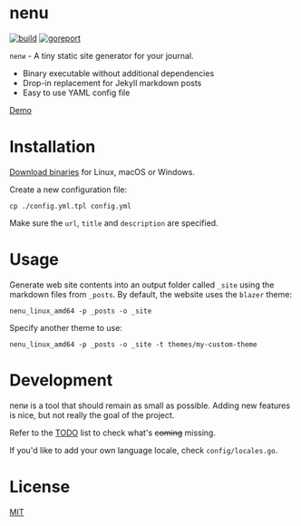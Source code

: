 nenu
===================

[![build](https://github.com/petarov/nenu/workflows/CI%20Build/badge.svg)](https://github.com/petarov/nenu/actions?query=workflow%3A%22CI+Build%22)
[![goreport](https://goreportcard.com/badge/github.com/petarov/nenu)](https://goreportcard.com/report/github.com/petarov/nenu)

`пепи` - A tiny static site generator for your journal.

  * Binary executable without additional dependencies
  * Drop-in replacement for Jekyll markdown posts
  * Easy to use YAML config file
  
[Demo](http://petarov.github.io/nenu/)

# Installation

[Download binaries](https://github.com/petarov/nenu/releases) for Linux, macOS or Windows.

Create a new configuration file:

    cp ./config.yml.tpl config.yml

Make sure the `url`, `title` and `description` are specified.

# Usage

Generate web site contents into an output folder called `_site` using the markdown files from `_posts`. By default, the website uses the  `blazer` theme:

    nenu_linux_amd64 -p _posts -o _site

Specify another theme to use:

    nenu_linux_amd64 -p _posts -o _site -t themes/my-custom-theme

# Development

пепи is a tool that should remain as small as possible. Adding new features is nice, but not really the goal of the project.

Refer to the [TODO](TODO.md) list to check what's ~~coming~~ missing.

If you'd like to add your own language locale, check `config/locales.go`.

# License

[MIT](LICENSE)
